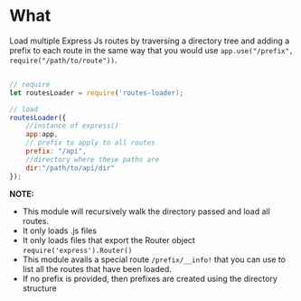 # What

Load multiple Express Js routes by traversing a directory tree and adding a prefix to each route in the same way that you would use `app.use("/prefix", require("/path/to/route"))`.

```javascript

// require
let routesLoader = require('routes-loader);

// load
routesLoader({
    //instance of express()
    app:app, 
    // prefix to apply to all routes
    prefix: "/api", 
    //directory where these paths are
    dir:"/path/to/api/dir" 
});

```

**NOTE:**

- This module will recursively walk the directory passed and load all routes.
- It only loads .js files
- It only loads files that export the Router object ```require('express').Router()```
- This module avails a special route ```/prefix/__info!``` that you can use to list all the routes that have been loaded.
- If no prefix is provided, then prefixes are created using the directory structure


